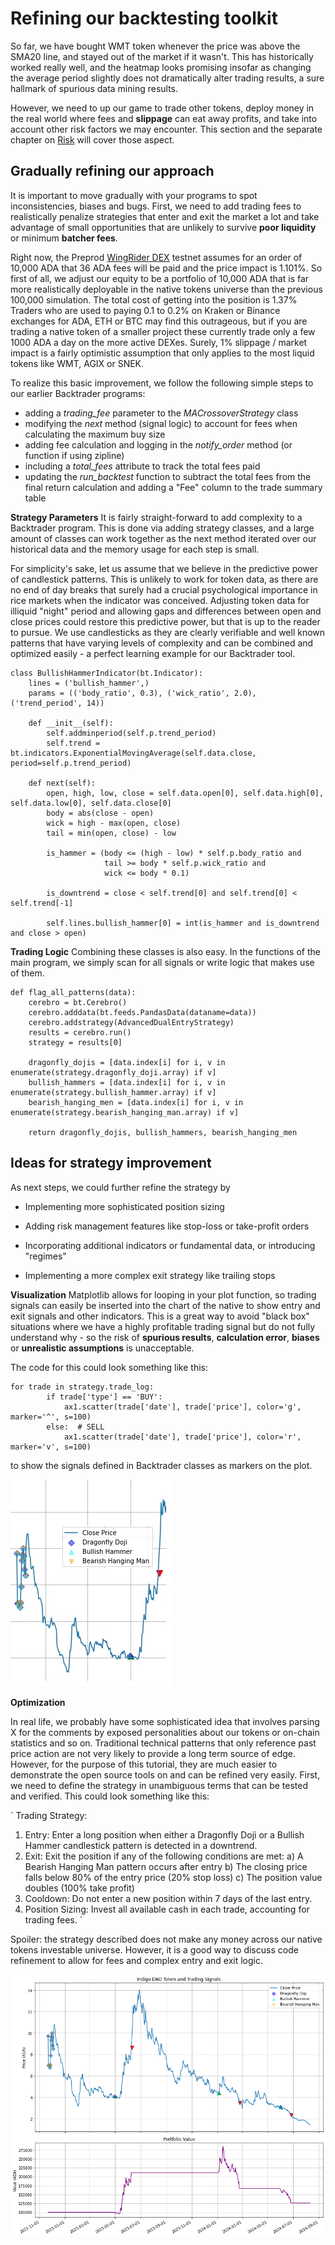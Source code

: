 # Refining our backtesting toolkit

So far, we have bought WMT token whenever the price was above the SMA20 line, and stayed out of the market if it wasn't. This has historically worked really well, and the heatmap looks promising insofar as changing the average period slightly does not dramatically alter trading results, a sure hallmark of spurious data mining results.

However, we need to up our game to trade other tokens, deploy money in the real world where fees and **slippage** can eat away profits, and take into account other risk factors we may encounter. This section and the separate chapter on [Risk](https://github.com/Sapient-Predictive-Analytics/dataportal/blob/main/risk/risk.md) will cover those aspect.

## Gradually refining our approach
It is important to move gradually with your programs to spot inconsistencies, biases and bugs. First, we need to add trading fees to realistically penalize strategies that enter and exit the market a lot and take advantage of small opportunities that are unlikely to survive **poor liquidity** or minimum **batcher fees**.

Right now, the Preprod [WingRider DEX](https://app.preprod.wingriders.com/swap) testnet assumes for an order of 10,000 ADA that 36 ADA fees will be paid and the price impact is 1.101%. So first of all, we adjust our equity to be a portfolio of 10,000 ADA that is far more realistically deployable in the native tokens universe than the previous 100,000 simulation. The total cost of getting into the position is 1.37% Traders who are used to paying 0.1 to 0.2% on Kraken or Binance exchanges for ADA, ETH or BTC may find this outrageous, but if you are trading a native token of a smaller project these currently trade only a few 1000 ADA a day on the more active DEXes. Surely, 1% slippage / market impact is a fairly optimistic assumption that only applies to the most liquid tokens like WMT, AGIX or SNEK.

To realize this basic improvement, we follow the following simple steps to our earlier Backtrader programs:
* adding a *trading_fee* parameter to the *MACrossoverStrategy* class
* modifying the *next* method (signal logic) to account for fees when calculating the maximum buy size
* adding fee calculation and logging in the *notify_order* method (or function if using zipline)
* including a *total_fees* attribute to track the total fees paid
* updating the *run_backtest* function to subtract the total fees from the final return calculation and adding a "Fee" column to the trade summary table

**Strategy Parameters**
It is fairly straight-forward to add complexity to a Backtrader program. This is done via adding strategy classes, and a large amount of classes can work together as the next method iterated over our historical data and the memory usage for each step is small.

For simplicity's sake, let us assume that we believe in the predictive power of candlestick patterns. This is unlikely to work for token data, as there are no end of day breaks that surely had a crucial psychological importance in rice markets when the indicator was conceived. Adjusting token data for illiquid "night" period and allowing gaps and differences between open and close prices could restore this predictive power, but that is up to the reader to pursue. We use candlesticks as they are clearly verifiable and well known patterns that have varying levels of complexity and can be combined and optimized easily - a perfect learning example for our Backtrader tool.

~~~
class BullishHammerIndicator(bt.Indicator):
    lines = ('bullish_hammer',)
    params = (('body_ratio', 0.3), ('wick_ratio', 2.0), ('trend_period', 14))

    def __init__(self):
        self.addminperiod(self.p.trend_period)
        self.trend = bt.indicators.ExponentialMovingAverage(self.data.close, period=self.p.trend_period)

    def next(self):
        open, high, low, close = self.data.open[0], self.data.high[0], self.data.low[0], self.data.close[0]
        body = abs(close - open)
        wick = high - max(open, close)
        tail = min(open, close) - low
        
        is_hammer = (body <= (high - low) * self.p.body_ratio and
                     tail >= body * self.p.wick_ratio and
                     wick <= body * 0.1)
        
        is_downtrend = close < self.trend[0] and self.trend[0] < self.trend[-1]
        
        self.lines.bullish_hammer[0] = int(is_hammer and is_downtrend and close > open)
~~~

**Trading Logic**
Combining these classes is also easy. In the functions of the main program, we simply scan for all signals or write logic that makes use of them.

~~~
def flag_all_patterns(data):
    cerebro = bt.Cerebro()
    cerebro.adddata(bt.feeds.PandasData(dataname=data))
    cerebro.addstrategy(AdvancedDualEntryStrategy)
    results = cerebro.run()
    strategy = results[0]

    dragonfly_dojis = [data.index[i] for i, v in enumerate(strategy.dragonfly_doji.array) if v]
    bullish_hammers = [data.index[i] for i, v in enumerate(strategy.bullish_hammer.array) if v]
    bearish_hanging_men = [data.index[i] for i, v in enumerate(strategy.bearish_hanging_man.array) if v]
    
    return dragonfly_dojis, bullish_hammers, bearish_hanging_men
~~~

## Ideas for strategy improvement
As next steps, we could further refine the strategy by 

* Implementing more sophisticated position sizing
  
* Adding risk management features like stop-loss or take-profit orders
  
* Incorporating additional indicators or fundamental data, or introducing "regimes"
  
* Implementing a more complex exit strategy like trailing stops 


**Visualization**
Matplotlib allows for looping in your plot function, so trading signals can easily be inserted into the chart of the native to show entry and exit signals and other indicators. This is a great way to avoid "black box" situations where we have a highly profitable trading signal but do not fully understand why - so the risk of **spurious results**, **calculation error**, **biases** or **unrealistic assumptions** is unacceptable. 

The code for this could look something  like this:

~~~
for trade in strategy.trade_log:
        if trade['type'] == 'BUY':
            ax1.scatter(trade['date'], trade['price'], color='g', marker='^', s=100)
        else:  # SELL
            ax1.scatter(trade['date'], trade['price'], color='r', marker='v', s=100)
~~~

to show the signals defined in Backtrader classes as markers on the plot. 

![Plot](https://github.com/Sapient-Predictive-Analytics/dataportal/blob/main/backtesting/matplotlibSignals.jpg)


**Optimization**

In real life, we probably have some sophisticated idea that involves parsing X for the comments by exposed personalities about our tokens or on-chain statistics and so on. Traditional technical patterns that only reference past price action are not very likely to provide a long term source of edge. However, for the purpose of this tutorial, they are much easier to demonstrate the open source tools on and can be refined very easily. First, we need to define the strategy in unambiguous terms that can be tested and verified. This could look something like this:

`
Trading Strategy:
1. Entry: Enter a long position when either a Dragonfly Doji or a Bullish Hammer candlestick pattern is detected in a downtrend.
2. Exit: Exit the position if any of the following conditions are met:
   a) A Bearish Hanging Man pattern occurs after entry
   b) The closing price falls below 80% of the entry price (20% stop loss)
   c) The position value doubles (100% take profit)
3. Cooldown: Do not enter a new position within 7 days of the last entry.
4. Position Sizing: Invest all available cash in each trade, accounting for trading fees.
`

Spoiler: the strategy described does not make any money across our native tokens investable universe. However, it is a good way to discuss code refinement to allow for fees and complex entry and exit logic.

![Dragonfly](https://github.com/Sapient-Predictive-Analytics/dataportal/blob/main/backtesting/DragonflyCandles.png)

